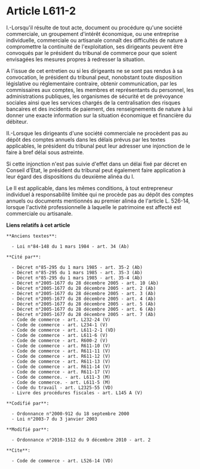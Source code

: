 # Article L611-2

I.-Lorsqu'il résulte de tout acte, document ou procédure qu'une société commerciale, un groupement d'intérêt économique, ou
une entreprise individuelle, commerciale ou artisanale connaît des difficultés de nature à compromettre la continuité de
l'exploitation, ses dirigeants peuvent être convoqués par le président du tribunal de commerce pour que soient envisagées les
mesures propres à redresser la situation.

A l'issue de cet entretien ou si les dirigeants ne se sont pas rendus à sa convocation, le président du tribunal peut,
nonobstant toute disposition législative ou réglementaire contraire, obtenir communication, par les commissaires aux comptes,
les membres et représentants du personnel, les administrations publiques, les organismes de sécurité et de prévoyance
sociales ainsi que les services chargés de la centralisation des risques bancaires et des incidents de paiement, des
renseignements de nature à lui donner une exacte information sur la situation économique et financière du débiteur. 

II.-Lorsque les dirigeants d'une société commerciale ne procèdent pas au dépôt des comptes annuels dans les délais prévus par
les textes applicables, le président du tribunal peut leur adresser une injonction de le faire à bref délai sous astreinte. 

Si cette injonction n'est pas suivie d'effet dans un délai fixé par décret en Conseil d'Etat, le président du tribunal peut
également faire application à leur égard des dispositions du deuxième alinéa du I. 

Le II est applicable, dans les mêmes conditions, à tout entrepreneur individuel à responsabilité limitée qui ne procède pas
au dépôt des comptes annuels ou documents mentionnés au premier alinéa de l'article L. 526-14, lorsque l'activité
professionnelle à laquelle le patrimoine est affecté est commerciale ou artisanale.

**Liens relatifs à cet article**

	**Anciens textes**:

	  - Loi n°84-148 du 1 mars 1984 - art. 34 (Ab)

	**Cité par**:

	  - Décret n°85-295 du 1 mars 1985 - art. 35-2 (Ab)
	  - Décret n°85-295 du 1 mars 1985 - art. 35-3 (Ab)
	  - Décret n°85-295 du 1 mars 1985 - art. 35-4 (Ab)
	  - Décret n°2005-1677 du 28 décembre 2005 - art. 10 (Ab)
	  - Décret n°2005-1677 du 28 décembre 2005 - art. 2 (Ab)
	  - Décret n°2005-1677 du 28 décembre 2005 - art. 3 (Ab)
	  - Décret n°2005-1677 du 28 décembre 2005 - art. 4 (Ab)
	  - Décret n°2005-1677 du 28 décembre 2005 - art. 5 (Ab)
	  - Décret n°2005-1677 du 28 décembre 2005 - art. 6 (Ab)
	  - Décret n°2005-1677 du 28 décembre 2005 - art. 7 (Ab)
	  - Code de commerce - art. L232-24 (V)
	  - Code de commerce - art. L234-1 (V)
	  - Code de commerce - art. L611-2-1 (VD)
	  - Code de commerce - art. L611-6 (V)
	  - Code de commerce - art. R600-2 (V)
	  - Code de commerce - art. R611-10 (V)
	  - Code de commerce - art. R611-11 (V)
	  - Code de commerce - art. R611-12 (V)
	  - Code de commerce - art. R611-13 (V)
	  - Code de commerce - art. R611-14 (V)
	  - Code de commerce - art. R611-17 (V)
	  - Code de commerce. - art. L611-3 (M)
	  - Code de commerce. - art. L611-5 (M)
	  - Code du travail - art. L2325-55 (VD)
	  - Livre des procédures fiscales - art. L145 A (V)

	**Codifié par**:

	  - Ordonnance n°2000-912 du 18 septembre 2000
	  - Loi n°2003-7 du 3 janvier 2003

	**Modifié par**:

	  - Ordonnance n°2010-1512 du 9 décembre 2010 - art. 2

	**Cite**:

	  - Code de commerce - art. L526-14 (VD)
